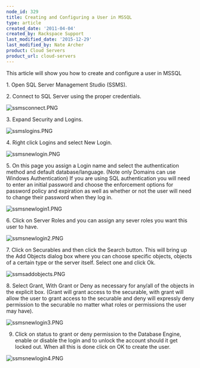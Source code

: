 ```yaml
---
node_id: 329
title: Creating and Configuring a User in MSSQL
type: article
created_date: '2011-04-04'
created_by: Rackspace Support
last_modified_date: '2015-12-29'
last_modified_by: Nate Archer
product: Cloud Servers
product_url: cloud-servers
---
```


This article will show you how to create and configure a user in MSSQL

1\. Open SQL Server Management Studio (SSMS).

2\. Connect to SQL Server using the proper credentials.

![ssmsconnect.PNG](http://c0042672.cdn.cloudfiles.rackspacecloud.com/ssmsconnect.PNG)



3\. Expand Security and Logins.

![ssmslogins.PNG](http://c0042672.cdn.cloudfiles.rackspacecloud.com/ssmslogins.PNG)



4\. Right click Logins and select New Login.

![ssmsnewlogin.PNG](http://c0042672.cdn.cloudfiles.rackspacecloud.com/ssmsnewlogin.PNG)



5\. On this page you assign a Login name and select the authentication
method and default database/language. (Note only Domains can use Windows
Authentication) If you are using SQL authentication you will need to
enter an initial password and choose the enforcement options for
password policy and expiration as well as whether or not the user will
need to change their password when they log in.

![ssmsnewlogin1.PNG](http://c0042672.cdn.cloudfiles.rackspacecloud.com/ssmsnewlogin1.PNG)



6\. Click on Server Roles and you can assign any sever roles you want
this user to have.

![ssmsnewlogin2.PNG](http://c0042672.cdn.cloudfiles.rackspacecloud.com/ssmsnewlogin2.PNG)



7\. Click on Securables and then click the Search button. This will bring
up the Add Objects dialog box where you can choose specific objects,
objects of a certain type or the server itself. Select one and click Ok.

![ssmsaddobjects.PNG](http://c0042672.cdn.cloudfiles.rackspacecloud.com/ssmsaddobjects.PNG)



8\. Select Grant, With Grant or Deny as necessary for any/all of the
objects in the explicit box. (Grant will grant access to the securable,
with grant will allow the user to grant access to the securable and deny
will expressly deny permission to the securable no matter what roles or
permissions the user may have).

![ssmsnewlogin3.PNG](http://c0042672.cdn.cloudfiles.rackspacecloud.com/ssmsnewlogin3.PNG)


9. Click on status to grant or deny permission to the Database Engine,
enable or disable the login and to unlock the account should it get
locked out. When all this is done click on OK to create the user.

![ssmsnewlogin4.PNG](http://c0042672.cdn.cloudfiles.rackspacecloud.com/ssmsnewlogin4.PNG)

